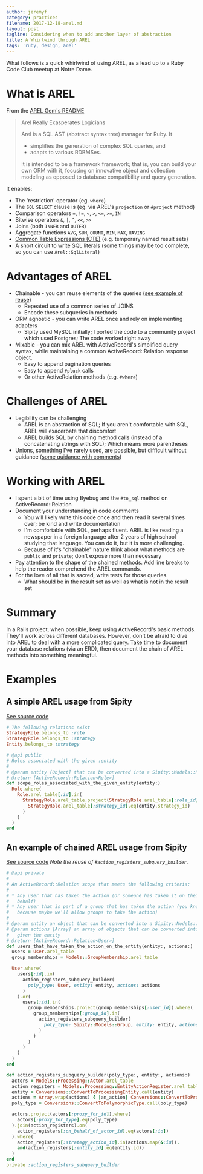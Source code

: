 ```yaml
---
author: jeremyf
category: practices
filename: 2017-12-18-arel.md
layout: post
tagline: Considering when to add another layer of abstraction
title: A Whirlwind through AREL
tags: 'ruby, design, arel'
---
```

What follows is a quick whirlwind of using AREL, as a lead up to a Ruby Code Club meetup at Notre Dame.

# What is AREL

From the [AREL Gem's README](https://github.com/rails/arel/blob/master/README.md)

> Arel Really Exasperates Logicians
>
> Arel is a SQL AST (abstract syntax tree) manager for Ruby. It
>
> * simplifies the generation of complex SQL queries, and
> * adapts to various RDBMSes.
>
> It is intended to be a framework framework; that is, you can build your own ORM with it, focusing on innovative object and collection modeling as opposed to database compatibility and query generation.

It enables:

* The 'restriction' operator (eg. `where`)
* The `SQL` `SELECT` clause is (eg. via AREL's `projection` or `#project` method)
* Comparison operators `=`, `!=`, `<`, `>`, `<=`, `>=`, `IN`
* Bitwise operators `&`, `|`, `^`, `<<`, `>>`
* Joins (both `INNER` and `OUTER`)
* Aggregate functions `AVG`, `SUM`, `COUNT`, `MIN`, `MAX`, `HAVING`
* [Common Table Expressions (CTE)](https://en.wikipedia.org/wiki/Hierarchical_and_recursive_queries_in_SQL#Common_table_expression) (e.g. temporary named result sets)
* A short circuit to write SQL literals (some things may be too complete, so you can use `Arel::SqlLiteral`)

# Advantages of AREL

* Chainable - you can reuse elements of the queries ([see example of reuse](https://github.com/ndlib/sipity/blob/47b96299eef5793556cfb45d1a9af27ea1bd992a/app/repositories/sipity/queries/processing_queries.rb#L162-L196))
  - Repeated use of a common series of JOINS
  - Encode these subqueries in methods
* ORM agnostic - you can write AREL once and rely on implementing adapters
  - Sipity used MySQL initially; I ported the code to a community project which used Postgres; The code worked right away
* Mixable - you can mix AREL with ActiveRecord's simplified query syntax, while maintaining a common ActiveRecord::Relation response object.
  - Easy to append pagination queries
  - Easy to append `#pluck` calls
  - Or other ActiveRelation methods (e.g. `#where`)

# Challenges of AREL

* Legibility can be challenging
  - AREL is an abstraction of SQL; If you aren't comfortable with SQL, AREL will exacerbate that discomfort
  - AREL builds SQL by chaining method calls (instead of a concatenating strings with SQL); Which means more parentheses
* Unions, something I've rarely used, are possible, but difficult without guidance ([some guidance with comments](https://github.com/ndlib/sipity/blob/47b96299eef5793556cfb45d1a9af27ea1bd992a/app/repositories/sipity/queries/processing_queries.rb#L64-L128))

# Working with AREL

* I spent a bit of time using Byebug and the `#to_sql` method on ActiveRecord::Relation
* Document your understanding in code comments
  - You will likely write this code once and then read it several times over; be kind and write documentation
  - I'm comfortable with SQL, perhaps fluent. AREL is like reading a newspaper in a foreign language after 2 years of high school studying that language. You can do it, but it is more challenging.
  - Because of it's "chainable" nature think about what methods are `public` and `private`; don't expose more than necessary
* Pay attention to the shape of the chained methods. Add line breaks to help the reader comprehend the AREL commands.
* For the love of all that is sacred, write tests for those queries.
  - What should be in the result set as well as what is not in the result set

# Summary

In a Rails project, when possible, keep using ActiveRecord's basic methods. They'll work across different databases. However, don't be afraid to dive into AREL to deal with a more complicated query. Take time to document your database relations (via an ERD), then document the chain of AREL methods into something meaningful.

# Examples

## A simple AREL usage from Sipity

[See source code](https://github.com/ndlib/sipity/blob/47b96299eef5793556cfb45d1a9af27ea1bd992a/app/repositories/sipity/queries/processing_queries.rb#L130-L145)
```ruby
# The following relations exist
StrategyRole.belongs_to :role
StrategyRole.belongs_to :strategy
Entity.belongs_to :strategy

# @api public
# Roles associated with the given :entity
#
# @param entity [Object] that can be converted into a Sipity::Models::Processing::Entity
# @return [ActiveRecord::Relation<Role>]
def scope_roles_associated_with_the_given_entity(entity:)
  Role.where(
    Role.arel_table[:id].in(
      StrategyRole.arel_table.project(StrategyRole.arel_table[:role_id]).where(
        StrategyRole.arel_table[:strategy_id].eq(entity.strategy_id)
      )
    )
  )
end
```

## An example of chained AREL usage from Sipity

[See source code](https://github.com/ndlib/sipity/blob/47b96299eef5793556cfb45d1a9af27ea1bd992a/app/repositories/sipity/queries/processing_queries.rb#L163-L215) *Note the reuse of `#action_registers_subquery_builder`.*

```ruby
# @api private
#
# An ActiveRecord::Relation scope that meets the following criteria:
#
# * Any user that has taken the action (or someone has taken it on their
#   behalf)
# * Any user that is part of a group that has taken the action (you know,
#   because maybe we'll allow groups to take the action)
#
# @param entity an object that can be converted into a Sipity::Models::Processing::Entity
# @param actions [Array] an array of objects that can be covnerted into a Sipity::Models::Processing::Action
#   given the entity
# @return [ActiveRecord::Relation<User>]
def users_that_have_taken_the_action_on_the_entity(entity:, actions:)
  users = User.arel_table
  group_memberships = Models::GroupMembership.arel_table

  User.where(
    users[:id].in(
      action_registers_subquery_builder(
        poly_type: User, entity: entity, actions: actions
      )
    ).or(
      users[:id].in(
        group_memberships.project(group_memberships[:user_id]).where(
          group_memberships[:group_id].in(
            action_registers_subquery_builder(
              poly_type: Sipity::Models::Group, entity: entity, actions: actions
            )
          )
        )
      )
    )
  )
end

def action_registers_subquery_builder(poly_type:, entity:, actions:)
  actors = Models::Processing::Actor.arel_table
  action_registers = Models::Processing::EntityActionRegister.arel_table
  entity = Conversions::ConvertToProcessingEntity.call(entity)
  actions = Array.wrap(actions) { |an_action| Conversions::ConvertToProcessingAction.call(an_action, scope: entity) }
  poly_type = Conversions::ConvertToPolymorphicType.call(poly_type)

  actors.project(actors[:proxy_for_id]).where(
    actors[:proxy_for_type].eq(poly_type)
  ).join(action_registers).on(
    action_registers[:on_behalf_of_actor_id].eq(actors[:id])
  ).where(
    action_registers[:strategy_action_id].in(actions.map(&:id)).
    and(action_registers[:entity_id].eq(entity.id))
  )
end
private :action_registers_subquery_builder
```
